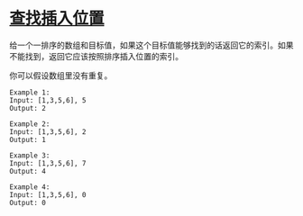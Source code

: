 # [查找插入位置](https://leetcode.com/problems/search-insert-position/)

给一个一排序的数组和目标值，如果这个目标值能够找到的话返回它的索引。如果不能找到，返回它应该按照排序插入位置的索引。

你可以假设数组里没有重复。

```
Example 1:
Input: [1,3,5,6], 5
Output: 2

Example 2:
Input: [1,3,5,6], 2
Output: 1

Example 3:
Input: [1,3,5,6], 7
Output: 4

Example 4:
Input: [1,3,5,6], 0
Output: 0
```